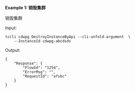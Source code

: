 **Example 1: 销毁集群**

销毁集群

Input: 

```
tccli cdwpg DestroyInstanceByApi --cli-unfold-argument  \
    --InstanceId cdwpg-abcdsds
```

Output: 
```
{
    "Response": {
        "FlowId": "1254",
        "ErrorMsg": "",
        "RequestId": "afsbc"
    }
}
```

